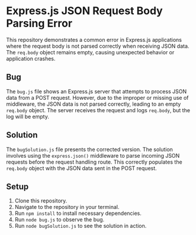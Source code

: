 # Express.js JSON Request Body Parsing Error

This repository demonstrates a common error in Express.js applications where the request body is not parsed correctly when receiving JSON data. The `req.body` object remains empty, causing unexpected behavior or application crashes.

## Bug

The `bug.js` file shows an Express.js server that attempts to process JSON data from a POST request.  However, due to the improper or missing use of middleware, the JSON data is not parsed correctly, leading to an empty `req.body` object.  The server receives the request and logs `req.body`, but the log will be empty.

## Solution

The `bugSolution.js` file presents the corrected version. The solution involves using the `express.json()` middleware to parse incoming JSON requests before the request handling route.  This correctly populates the `req.body` object with the JSON data sent in the POST request.

## Setup

1. Clone this repository.
2. Navigate to the repository in your terminal.
3. Run `npm install` to install necessary dependencies.
4. Run `node bug.js` to observe the bug.
5. Run `node bugSolution.js` to see the solution in action.